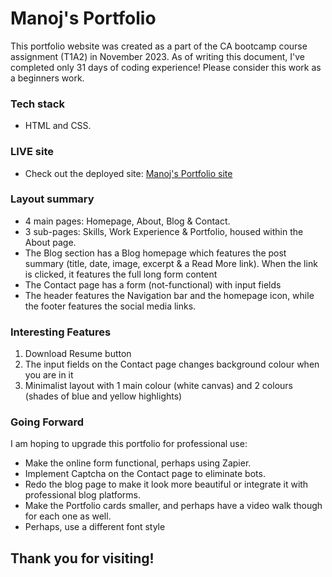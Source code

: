 # Manoj's Portfolio

This portfolio website was created as a part of the CA bootcamp course assignment (T1A2) in November 2023. As of writing this document, I've completed only 31 days of coding experience! Please consider this work as a beginners work.

### Tech stack
- HTML and CSS.

### LIVE site
- Check out the deployed site: [Manoj's Portfolio site](https://manojportfolioca.netlify.app)

### Layout summary

<ul>
    <li>4 main pages: Homepage, About, Blog & Contact.</li>
    <li>3 sub-pages: Skills, Work Experience & Portfolio, housed within the About page.</li>
    <li>The Blog section has a Blog homepage which features the post summary (title, date, image, excerpt & a Read More link). When the link is clicked, it features the full long form content</li>
    <li>The Contact page has a form (not-functional) with input fields</li>
    <li>The header features the Navigation bar and the homepage icon, while the footer features the social media links.</li>
</ul>

### Interesting Features

<ol>
    <li>Download Resume button</li>
    <li>The input fields on the Contact page changes background colour when you are in it</li>
    <li>Minimalist layout with 1 main colour (white canvas) and 2 colours (shades of blue and yellow highlights)</li>
</ol>

### Going Forward
I am hoping to upgrade this portfolio for professional use:
<ul>
    <li>Make the online form functional, perhaps using Zapier.</li>
    <li>Implement Captcha on the Contact page to eliminate bots.</li>
    <li>Redo the blog page to make it look more beautiful or integrate it with professional blog platforms.</li>
    <li>Make the Portfolio cards smaller, and perhaps have a video walk though for each one as well. </li>
    <li>Perhaps, use a different font style</li>
</ul>

## Thank you for visiting!